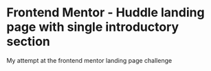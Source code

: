# Frontend Mentor - Huddle landing page with single introductory section

My attempt at the frontend mentor landing page challenge